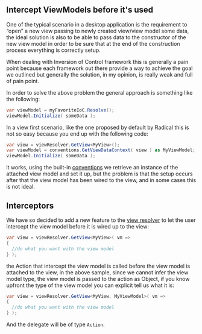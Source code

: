 ## Intercept ViewModels before it's used

One of the typical scenario in a desktop application is the requirement to “open” a new view passing to newly created view/view model some data, the ideal solution is also to be able to pass data to the constructor of the new view model in order to be sure that at the end of the construction process everything is correctly setup.

When dealing with Inversion of Control framework this is generally a pain point because each framework out there provide a way to achieve the goal we outlined but generally the solution, in my opinion, is really weak and full of pain point.

In order to solve the above problem the general approach is something like the following:

```csharp
var viewModel = myFavoriteIoC.Resolve();
viewModel.Initialize( someData );
```

In a view first scenario, like the one proposed by default by Radical this is not so easy because you end up with the following code:

```csharp
var view = viewResolver.GetView<MyView>();
var viewModel = conventions.GetViewDataContext( view ) as MyViewModel;
viewModel.Initialize( someData );
```

it works, using the built-in [conventions](../mvvm/runtime-conventions.md) we retrieve an instance of the attached view model and set it up, but the problem is that the setup occurs after that the view model has been wired to the view, and in some cases this is not ideal.

## Interceptors

We have so decided to add a new feature to the [view resolver](../mvvm/iview-resolver.md) to let the user intercept the view model before it is wired up to the view:

```csharp
var view = viewResolver.GetView<MyView>( vm => 
{
  //do what you want with the view model
} );
```

the Action that intercept the view model is called before the view model is attached to the view, in the above sample, since we cannot infer the view model type, the view model is passed to the action as Object, if you know upfront the type of the view model you can explicit tell us what it is:

```csharp
var view = viewResolver.GetView<MyView, MyViewModel>( vm => 
{
  //do what you want with the view model
} );
```

And the delegate will be of type `Action`.
